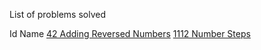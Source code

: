 List of problems solved

Id	Name
[42	Adding Reversed Numbers](http://www.spoj.com/problems/ADDREV/)
[1112	Number Steps](http://www.spoj.com/problems/NSTEPS/)

